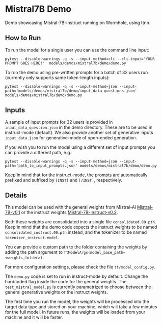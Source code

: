 # Mistral7B Demo

Demo showcasing Mistral-7B-instruct running on Wormhole, using ttnn.

## How to Run

To run the model for a single user you can use the command line input:

`pytest --disable-warnings -q -s --input-method=cli --cli-input="YOUR PROMPT GOES HERE!"  models/demos/mistral7b/demo/demo.py`

To run the demo using pre-written prompts for a batch of 32 users run (currently only supports same token-length inputs):

`pytest --disable-warnings -q -s --input-method=json --input-path='models/demos/mistral7b/demo/input_data_questions.json' models/demos/mistral7b/demo/demo.py`


## Inputs

A sample of input prompts for 32 users is provided in `input_data_question.json` in the demo directory. These are to be used in instruct-mode (default).
We also provide another set of generative inputs `input_data.json` for generative-mode of open-ended generation.

If you wish you to run the model using a different set of input prompts you can provide a different path, e.g.:

`pytest --disable-warnings -q -s --input-method=json --input-path='path_to_input_prompts.json' models/demos/mistral7b/demo/demo.py`

Keep in mind that for the instruct-mode, the prompts are automatically prefixed and suffixed by `[INST]` and `[/INST]`, respectively.


## Details

This model can be used with the general weights from Mistral-AI [Mistral-7B-v0.1](https://models.mistralcdn.com/mistral-7b-v0-1/mistral-7B-v0.1.tar) or the instruct weights
 [Mistral-7B-Instruct-v0.2](https://models.mistralcdn.com/mistral-7b-v0-2/Mistral-7B-v0.2-Instruct.tar).

Both these weights are consolidated into a single file `consolidated.00.pth`.
Keep in mind that the demo code expects the instruct weights to be named `consolidated_instruct.00.pth` instead, and the tokenizer to be named `tokenizer_instruct.model`.

You can provide a custom path to the folder containing the weights by adding the path argument to `TtModelArgs(model_base_path=<weights_folder>)`.

For more configuration settings, please check the file `tt/model_config.py`.

The `demo.py` code is set to run in instruct-mode by default. Change the hardcoded flag inside the code for the general weights.
The `test_mistral_model.py` is currently parametrized to choose between the general generative weights or the instruct weights.

The first time you run the model, the weights will be processed into the target data type and stored on your machine, which will take a few minutes for the full model. In future runs, the weights will be loaded from your machine and it will be faster.
